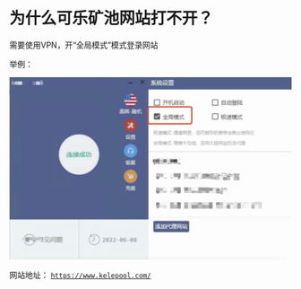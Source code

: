 # 为什么可乐矿池网站打不开？

需要使用VPN，开“全局模式”模式登录网站

举例：

![](<../../.gitbook/assets/image(52).png>)

网站地址： [`https://www.kelepool.com/`](https://www.kelepool.com/)
